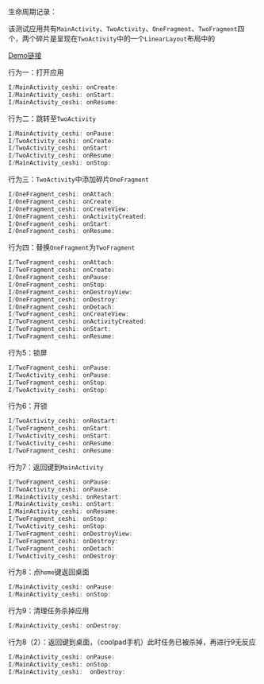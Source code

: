 生命周期记录：

该测试应用共有`MainActivity`、`TwoActivity`、`OneFragment`、`TwoFragment`四个，两个碎片是呈现在`TwoActivity`中的一个`LinearLayout`布局中的

[Demo链接](https://github.com/myfittinglife/MarkDown-Resource/blob/master/%E7%94%9F%E5%91%BD%E5%91%A8%E6%9C%9FDemo.apk)

行为一：打开应用



```java
I/MainActivity_ceshi: onCreate: 
I/MainActivity_ceshi: onStart: 
I/MainActivity_ceshi: onResume: 
```

行为二：跳转至`TwoActivity`

```java
I/MainActivity_ceshi: onPause: 
I/TwoActivity_ceshi: onCreate: 
I/TwoActivity_ceshi: onStart: 
I/TwoActivity_ceshi: onResume: 
I/MainActivity_ceshi: onStop: 
```

行为三：`TwoActivity`中添加碎片`OneFragment`

```java
I/OneFragment_ceshi: onAttach: 
I/OneFragment_ceshi: onCreate: 
I/OneFragment_ceshi: onCreateView: 
I/OneFragment_ceshi: onActivityCreated: 
I/OneFragment_ceshi: onStart: 
I/OneFragment_ceshi: onResume: 
```

行为四：替换`OneFragment`为`TwoFragment`

```java
I/TwoFragment_ceshi: onAttach:
I/TwoFragment_ceshi: onCreate: 
I/OneFragment_ceshi: onPause: 
I/OneFragment_ceshi: onStop: 
I/OneFragment_ceshi: onDestroyView: 
I/OneFragment_ceshi: onDestroy: 
I/OneFragment_ceshi: onDetach: 
I/TwoFragment_ceshi: onCreateView: 
I/TwoFragment_ceshi: onActivityCreated: 
I/TwoFragment_ceshi: onStart: 
I/TwoFragment_ceshi: onResume: 
```

行为5：锁屏

```java
I/TwoFragment_ceshi: onPause: 
I/TwoActivity_ceshi: onPause: 
I/TwoFragment_ceshi: onStop: 
I/TwoActivity_ceshi: onStop: 
```

行为6：开锁

```java
I/TwoActivity_ceshi: onRestart: 
I/TwoFragment_ceshi: onStart: 
I/TwoActivity_ceshi: onStart: 
I/TwoActivity_ceshi: onResume: 
I/TwoFragment_ceshi: onResume: 
```

行为7：返回键到`MainActivity`

```java
I/TwoFragment_ceshi: onPause: 
I/TwoActivity_ceshi: onPause: 
I/MainActivity_ceshi: onRestart: 
I/MainActivity_ceshi: onStart: 
I/MainActivity_ceshi: onResume: 
I/TwoFragment_ceshi: onStop: 
I/TwoActivity_ceshi: onStop: 
I/TwoFragment_ceshi: onDestroyView: 
I/TwoFragment_ceshi: onDestroy: 
I/TwoFragment_ceshi: onDetach: 
I/TwoActivity_ceshi: onDestroy: 
```

行为8：点`home`键返回桌面

```java
I/MainActivity_ceshi: onPause: 
I/MainActivity_ceshi: onStop: 
```

行为9：清理任务杀掉应用

```java
I/MainActivity_ceshi: onDestroy: 
```

行为8（2）：返回键到桌面，（coolpad手机）此时任务已被杀掉，再进行9无反应

```java
I/MainActivity_ceshi: onPause: 
I/MainActivity_ceshi: onStop: 
I/MainActivity_ceshi:  onDestroy: 
```


